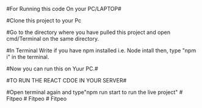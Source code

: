#For Running this code On your PC/LAPTOP#

#Clone this project to your Pc

#Go to the directory where you have pulled this project and open cmd/Terminal on the same directory.

#In Terminal Write if you have npm installed i.e. Node intall then, type "npm i" in the terminal.

#Now you can run this on Yuur PC.#

#TO RUN THE REACT CDOE IN YOUR SERVER#

#Open terminal again and type"npm run start to run the live project"
#   F i t p e o  
 #   F i t p e o  
 #   F i t p e o  
 